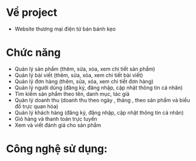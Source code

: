 # Về project 
- Website thương mại điện tử bán bánh kẹo
# Chức năng 
- Quản lý sản phẩm (thêm, sửa, xóa, xem chi tiết sản phẩm)
- Quản lý bài viết (thêm, sửa, xóa, xem chi tiết bài viết)
- Quản lý đơn hàng (thêm, sửa, xóa, xem chi tiết đơn hàng)
- Quản lý người dùng (đăng ký, đăng nhập, cập nhật thông tin cá nhân)
- Tìm kiếm sản phẩm theo tên, danh mục, tác giả
- Quản lý doanh thu (doanh thu theo ngày , tháng , theo sản phẩm và biểu đồ trực quan hóa) 
- Quản lý khách hàng (đăng ký, đăng nhập, cập nhật thông tin cá nhân)
- Giỏ hàng và thanh toán trực tuyến
- Xem và viết đánh giá cho sản phẩm
# Công nghệ sử dụng:
